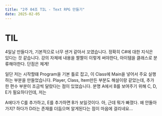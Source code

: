 ```yaml
---
title: "2주 04조 TIL - Text RPG 만들기"
date: 2025-02-05
---
```


# TIL
4일날 만들다가, 기본적으로 너무 샌거 같아서 꼬였습니다. 
정확히 C#에 대한 지식은 있다는 것 같습니다. 강의 자체에 내용을 짤짤이 이렇게 써야한다, 아이템을 클래스로 분류해야한다. 
단점은 체계! 

일단 저는 시작할떄 Program을 기본 틀로 잡고, 이 Class에 Main을 넣어서 주요 실행하는 부분을 만들었습니다. 
Player, Class, Item만든 부분도 해설이랑 같았는데, 추가한 편수 부분이 조금씩 달랐다는 점이 있었습니다. 
분명 A에서 B를 보여주기 위해 C, D, E가 필요하다인데, 저는 

A에다가 C를 추가하고, E를 추가하면 B가 보일것이다. 아, 근데 뭐가 빠졌다. 왜 안돌아가지? 하다가 D라는 존재를 더듬으며 알게된다는 점이 마음에 걸리네요... 
